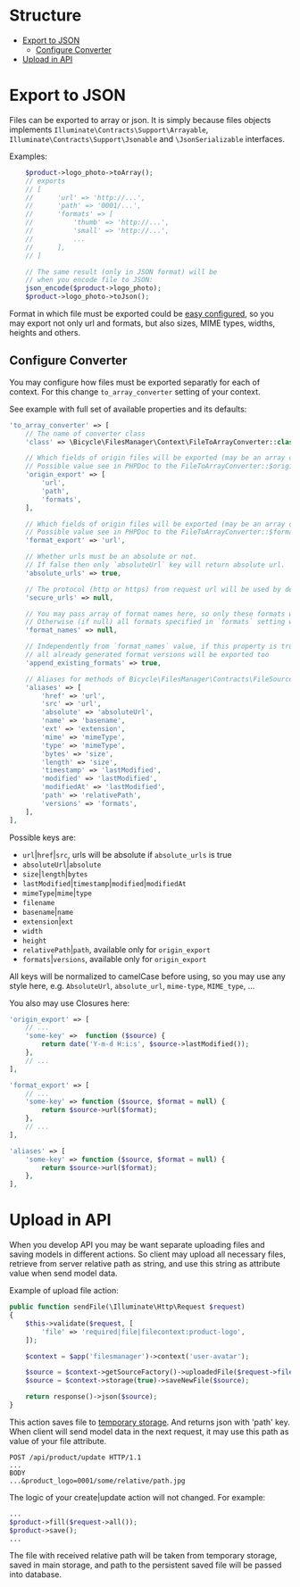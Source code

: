 Structure
=========

- [Export to JSON](#export-to-json)
    * [Configure Converter](#configure-converter)
- [Upload in API](#upload-in-api)


Export to JSON
==============

Files can be exported to array or json.
It is simply because files objects implements
`Illuminate\Contracts\Support\Arrayable`,
`Illuminate\Contracts\Support\Jsonable` and
`\JsonSerializable` interfaces.

Examples:

```php
    $product->logo_photo->toArray();
    // exports
    // [
    //      'url' => 'http://...',
    //      'path' => '0001/...',
    //      'formats' => [
    //          'thumb' => 'http://...',
    //          'small' => 'http://...',
    //          ...
    //      ],
    // ]

    // The same result (only in JSON format) will be
    // when you encode file to JSON:
    json_encode($product->logo_photo);
    $product->logo_photo->toJson();
```

Format in which file must be exported could be [easy configured](#configure-converter),
so you may export not only url and formats, but also sizes, MIME types, widths, heights and others.

Configure Converter
-------------------

You may configure how files must be exported separatly for each of context.
For this change `to_array_converter` setting of your context.

See example with full set of available properties and its defaults:

```php
'to_array_converter' => [
    // The name of converter class
    'class' => \Bicycle\FilesManager\Context\FileToArrayConverter::class,

    // Which fields of origin files will be exported (may be an array or string).
    // Possible value see in PHPDoc to the FileToArrayConverter::$originExport property.
    'origin_export' => [
        'url',
        'path',
        'formats',
    ],

    // Which fields of origin files will be exported (may be an array or string).
    // Possible value see in PHPDoc to the FileToArrayConverter::$formatExport property.
    'format_export' => 'url',

    // Whether urls must be an absolute or not.
    // If false then only `absoluteUrl` key will return absolute url.
    'absolute_urls' => true,

    // The protocol (http or https) from request url will be used by default
    'secure_urls' => null,

    // You may pass array of format names here, so only these formats will be exported
    // Otherwise (if null) all formats specified in `formats` setting will be used.
    'format_names' => null,

    // Independently from `format_names` value, if this property is true,
    // all already generated format versions will be exported too
    'append_existing_formats' => true,

    // Aliases for methods of Bicycle\FilesManager\Contracts\FileSource methods
    'aliases' => [
        'href' => 'url',
        'src' => 'url',
        'absolute' => 'absoluteUrl',
        'name' => 'basename',
        'ext' => 'extension',
        'mime' => 'mimeType',
        'type' => 'mimeType',
        'bytes' => 'size',
        'length' => 'size',
        'timestamp' => 'lastModified',
        'modified' => 'lastModified',
        'modifiedAt' => 'lastModified',
        'path' => 'relativePath',
        'versions' => 'formats',
    ],
],
```

Possible keys are:

- `url`|`href`|`src`, urls will be absolute if `absolute_urls` is true
- `absoluteUrl`|`absolute`
- `size`|`length`|`bytes`
- `lastModified`|`timestamp`|`modified`|`modifiedAt`
- `mimeType`|`mime`|`type`
- `filename`
- `basename`|`name`
- `extension`|`ext`
- `width`
- `height`
- `relativePath`|`path`, available only for `origin_export`
- `formats`|`versions`, available only for `origin_export`

All keys will be normalized to camelCase before using, so you may use any style here,
e.g. `AbsoluteUrl`, `absolute_url`, `mime-type`, `MIME_type`, ...

You also may use Closures here:

```php
'origin_export' => [
    // ...
    'some-key' =>  function ($source) {
        return date('Y-m-d H:i:s', $source->lastModified());
    },
    // ...
],

'format_export' => [
    // ...
    'some-key' => function ($source, $format = null) {
        return $source->url($format);
    },
    // ...
],

'aliases' => [
    'some-key' => function ($source, $format = null) {
        return $source->url($format);
    },
],
```

Upload in API
=============

When you develop API you may be want separate uploading files and saving models
in different actions.
So client may upload all necessary files, retrieve from server relative path as string,
and use this string as attribute value when send model data.

Example of upload file action:

```php
public function sendFile(\Illuminate\Http\Request $request)
{
    $this->validate($request, [
        'file' => 'required|file|filecontext:product-logo',
    ]);

    $context = $app('filesmanager')->context('user-avatar');

    $source = $context->getSourceFactory()->uploadedFile($request->file('file'));
    $source = $context->storage(true)->saveNewFile($source);

    return response()->json($source);
}
```

This action saves file to [temporary storage](./05.storages.md#introduction).
And returns json with 'path' key.
When client will send model data in the next request,
it may use this path as value of your file attribute.

```
POST /api/product/update HTTP/1.1
...
BODY
...&product_logo=0001/some/relative/path.jpg
```

The logic of your create|update action will not changed.
For example:

```php
...
$product->fill($request->all());
$product->save();
...
```

The file with received relative path will be taken from temporary storage,
saved in main storage, and path to the persistent saved file will be passed into database.
